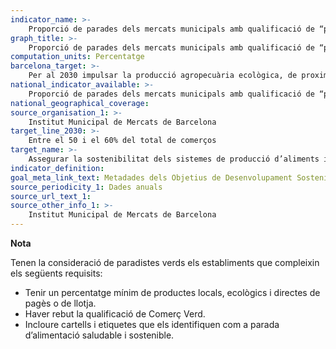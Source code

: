 ```yaml
---
indicator_name: >-
    Proporció de parades dels mercats municipals amb qualificació de “paradistes verds”
graph_title: >-
    Proporció de parades dels mercats municipals amb qualificació de “paradistes verds”
computation_units: Percentatge
barcelona_target: >-
    Per al 2030 impulsar la producció agropecuària ecològica, de proximitat i resilient, a través de la xarxa comercial minorista i majorista, i promoure l’adopció de la Dieta de salut planetària
national_indicator_available: >-
    Proporció de parades dels mercats municipals amb qualificació de “paradistes verds”
national_geographical_coverage: 
source_organisation_1: >-
    Institut Municipal de Mercats de Barcelona
target_line_2030: >-
    Entre el 50 i el 60% del total de comerços
target_name: >-
    Assegurar la sostenibilitat dels sistemes de producció d’aliments i aplicar pràctiques agrícoles resilients que augmentin la productivitat i la producció, contribueixin al manteniment dels ecosistemes, enforteixin la capacitat d’adaptació al canvi climàtic, fenòmens meteorològics extrems, sequeres, inundacions i altres desastres, i millorin progressivament la qualitat del sòl i la terra
indicator_definition:
goal_meta_link_text: Metadades dels Objetius de Desenvolupament Sostenible de les Nacions Unides (pdf 894kB)
source_periodicity_1: Dades anuals
source_url_text_1: 
source_other_info_1: >-
    Institut Municipal de Mercats de Barcelona
---
```

**Nota**

Tenen la consideració de paradistes verds els establiments que compleixin els següents requisits:
- Tenir un percentatge mínim de productes locals, ecològics i directes de pagès o de llotja.
- Haver rebut la qualificació de Comerç Verd.
- Incloure cartells i etiquetes que els identifiquen com a parada d’alimentació saludable i sostenible.

